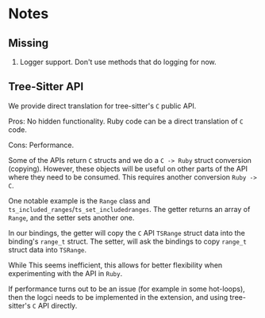 # Notes

## Missing

1. Logger support. Don't use methods that do logging for now.

## Tree-Sitter API

We provide direct translation for tree-sitter's `C` public API.

Pros: No hidden functionality. Ruby code can be a direct translation of `C`
code.

Cons: Performance.

Some of the APIs return `C` structs and we do a `C -> Ruby` struct conversion
(copying).  However, these objects will be useful on other parts of the API
where they need to be consumed.  This requires another conversion `Ruby -> C`.

One notable example is the `Range` class and
`ts_included_ranges`/`ts_set_includedranges`. The getter returns an array of
`Range`, and the setter sets another one.

In our bindings, the getter will copy the `C` API `TSRange` struct data into the
binding's `range_t` struct.  The setter, will ask the bindings to copy `range_t`
struct data into `TSRange`.

While This seems inefficient, this allows for better flexibility when
experimenting with the API in `Ruby`.

If performance turns out to be an issue (for example in some hot-loops), then
the logci needs to be implemented in the extension, and using tree-sitter's `C`
API directly.

